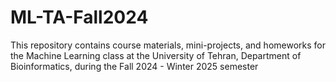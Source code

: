 # ML-TA-Fall2024
 This repository contains course materials, mini-projects, and homeworks for the Machine Learning class at the University of Tehran, Department of Bioinformatics, during the Fall 2024 - Winter 2025 semester  
